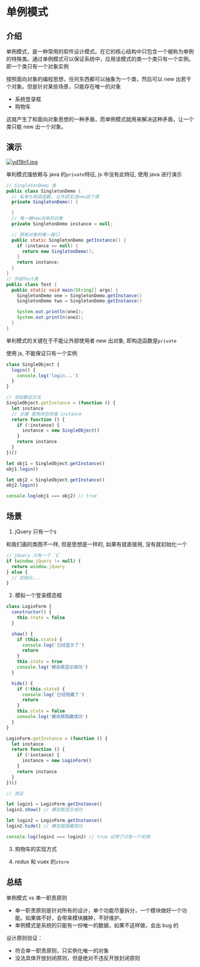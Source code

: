 # 单例模式

## 介绍

单例模式，是一种常用的软件设计模式。在它的核心结构中只包含一个被称为单例的特殊类。通过单例模式可以保证系统中，应用该模式的类一个类只有一个实例。即一个类只有一个对象实例

按照面向对象的编程思想，任何东西都可以抽象为一个类，然后可以 new 出若干个对象。但是针对某些场景，只能存在唯一的对象

- 系统登录框
- 购物车

这就产生了和面向对象思想的一种矛盾，而单例模式就用来解决这种矛盾，让一个类只能 new 出一个对象。

## 演示

[![yd19n1.jpg](https://s3.ax1x.com/2021/02/09/yd19n1.jpg)](https://imgchr.com/i/yd19n1)

单利模式强依赖与 java 的`private`特征, js 中没有此特征, 使用 java 进行演示

```java
// SingletonDemo 类
public class SingletonDemo {
  // 私有化构造函数, 让外部无法new这个类
  private SingletonDemo() {

  }
  // 唯一被new出来的对象
  private SingletonDemo instance = null;

  // 获取对象的唯一接口
  public static SingletonDemo getInstance() {
    if (instance == null) {
      return new SingletonDemo();
    }
    return instance;
  }
}
// 外部Test类
public class Test {
  public static void main(String[] args) {
    SingletonDemo one = SingletonDemo.getInstance()
    SingletonDemo two = SingletonDemo.getInstance()

    System.out.println(one1);
    System.out.println(one2);
  }
}
```

单利模式的关键在于不能让外部使用者 new 出对象, 即构造函数是`private`

使用 js, 不能保证只有一个实例

```js
class SingleObject {
  login() {
    console.log('login...')
  }
}

// 添加静态方法
SingleObject.getInstance = (function () {
  let instance
  // 关键 使用闭包存储 instance
  return function () {
    if (!instance) {
      instance = new SingleObject()
    }
    return instance
  }
})()

let obj1 = SingleObject.getInstance()
obj1.login()

let obj2 = SingleObject.getInstance()
obj2.login()

console.log(obj1 === obj2) // true
```

## 场景

1. jQuery 只有一个`$`

和我们画的类图不一样, 但是思想是一样的, 如果有就直接用, 没有就初始化一个

```js
// jQuery 只有一个 `$`
if (window.jQuery != null) {
  return window.jQuery
} else {
  // 初始化...
}
```

2. 模拟一个登录模态框

```js
class LoginForm {
  constructor() {
    this.state = false
  }

  show() {
    if (this.state) {
      console.log('已经显示了')
      return
    }
    this.state = true
    console.log('模态框显示成功')
  }

  hide() {
    if (!this.state) {
      console.log('已经隐藏了')
      return
    }
    this.state = false
    console.log('模态框隐藏成功')
  }
}

LoginForm.getInstance = (function () {
  let instance
  return function () {
    if (!instance) {
      instance = new LoginForm()
    }
    return instance
  }
})()

// 测试

let login1 = LoginForm.getInstance()
login1.show() // 模态框显示成功

let login2 = LoginForm.getInstance()
login2.hide() // 模态框隐藏成功

console.log(login1 === login2) // true 证明了只有一个实例
```

3. 购物车的实现方式

4. redux 和 vuex 的`store`

## 总结

单例模式 vs 单一职责原则

- 单一职责原则是针对所有的设计，单个功能尽量拆分，一个模块做好一个功能。如果做不好，会带来模块臃肿，不好维护。
- 单例模式是系统的只能有一份唯一的数据，如果不这样做，会出 bug 的

设计原则验证：

- 符合单一职责原则，只实例化唯一的对象
- 没法具体开放封闭原则，但是绝对不违反开放封闭原则
